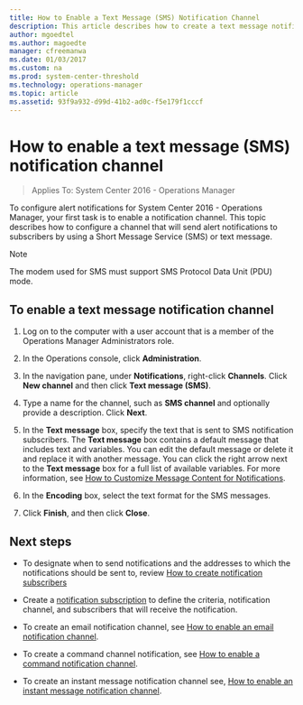 ```yaml
---
title: How to Enable a Text Message (SMS) Notification Channel
description: This article describes how to create a text message notification channel in Operations Manager.
author: mgoedtel
ms.author: magoedte
manager: cfreemanwa
ms.date: 01/03/2017
ms.custom: na
ms.prod: system-center-threshold
ms.technology: operations-manager
ms.topic: article
ms.assetid: 93f9a932-d99d-41b2-ad0c-f5e179f1cccf
---
```


# How to enable a text message (SMS) notification channel

>Applies To: System Center 2016 - Operations Manager

To configure alert notifications for System Center 2016 - Operations Manager, your first task is to enable a notification channel. This topic describes how to configure a channel that will send alert notifications to subscribers by using a Short Message Service (SMS) or text message.  
  
> [!NOTE]  
> The modem used for SMS must support SMS Protocol Data Unit (PDU) mode.  
  
## To enable a text message notification channel  
  
1.  Log on to the computer with a user account that is a member of the Operations Manager Administrators role.  
  
2.  In the Operations console, click **Administration**.  
  
3.  In the navigation pane, under **Notifications**, right-click **Channels**. Click **New channel** and then click **Text message (SMS)**.  
  
4.  Type a name for the channel, such as **SMS channel** and optionally provide a description. Click **Next**.  
  
5.  In the **Text message** box, specify the text that is sent to SMS notification subscribers. The **Text message** box contains a default message that includes text and variables. You can edit the default message or delete it and replace it with another message. You can click the right arrow next to the **Text message** box for a full list of available variables. For more information, see [How to Customize Message Content for Notifications](how-to-customize-message-content-for-notifications.md).  
  
6.  In the **Encoding**  box, select the text format for the SMS messages.  
  
7.  Click **Finish**, and then click **Close**.  
  
## Next steps

* To designate when to send notifications and the addresses to which the notifications should be sent to, review [How to create notification subscribers](how-to-create-notification-subscribers.md)

* Create a [notification subscription](how-to-create-notification-subscriptions.md) to define the criteria, notification channel, and subscribers that will receive the notification.  

* To create an email notification channel, see [How to enable an email notification channel](../../scom/manage-notifications-create-email-channel.md). 

* To create a command channel notification, see [How to enable a command notification channel](how-to-enable-a-command-notification-channel.md).

* To create an instant message notification channel see, [How to enable an instant message notification channel](../../scom/manage-notifications-create-im-channel.md).